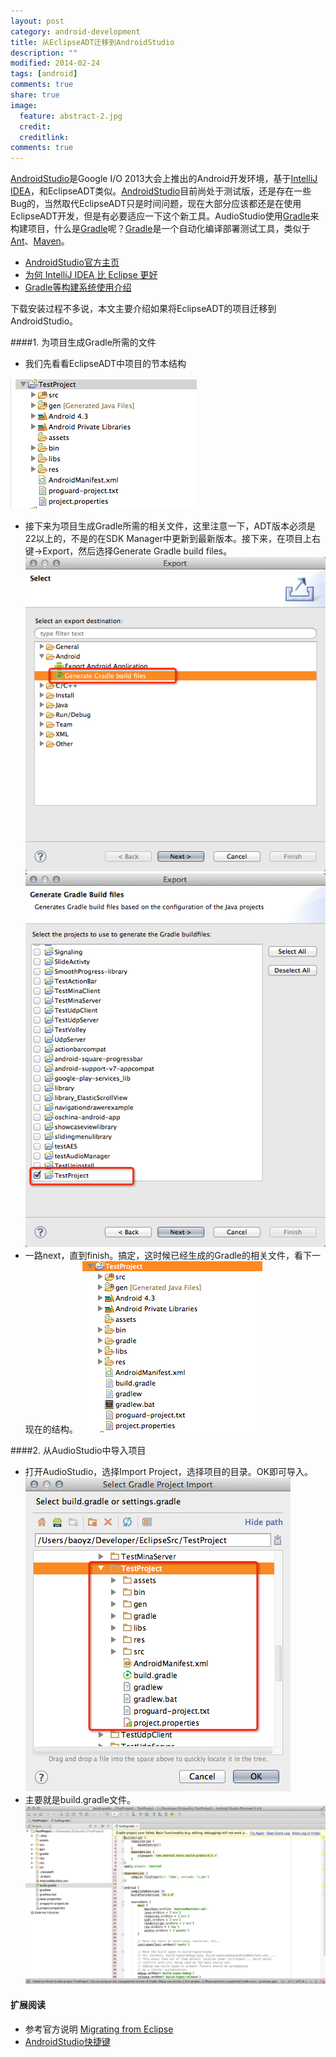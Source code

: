 ```yaml
---
layout: post
category: android-development
title: 从EclipseADT迁移到AndroidStudio
description: ""
modified: 2014-02-24
tags: [android]
comments: true
share: true
image:
  feature: abstract-2.jpg
  credit: 
  creditlink: 
comments: true
---
```

[AndroidStudio](http://developer.android.com/sdk/installing/studio.html#Revisions)是Google I/O 2013大会上推出的Android开发环境，基于[IntelliJ IDEA](http://www.jetbrains.com/idea/)，和EclipseADT类似。[AndroidStudio](http://developer.android.com/sdk/installing/studio.html#Revisions)目前尚处于测试版，还是存在一些Bug的，当然取代EclipseADT只是时间问题，现在大部分应该都还是在使用EclipseADT开发，但是有必要适应一下这个新工具。AudioStudio使用[Gradle](http://www.gradle.org/)来构建项目，什么是[Gradle](http://www.gradle.org/)呢？[Gradle](http://www.gradle.org/)是一个自动化编译部署测试工具，类似于[Ant](http://ant.apache.org/)、[Maven](http://maven.apache.org/)。

* [AndroidStudio官方主页](http://developer.android.com/sdk/installing/studio.html)
* [为何 IntelliJ IDEA 比 Eclipse 更好](http://www.oschina.net/news/26929/why-intellij-is-better-than-eclipse)
* [Gradle等构建系统使用介绍](http://www.ibm.com/developerworks/cn/opensource/os-cn-gradle/)

下载安装过程不多说，本文主要介绍如果将EclipseADT的项目迁移到AndroidStudio。

####1. 为项目生成Gradle所需的文件
* 我们先看看EclipseADT中项目的节本结构

![](https://github.com/baoyongzhang/test_pages/blob/gh-pages/image-4.png?raw=true)
* 接下来为项目生成Gradle所需的相关文件，这里注意一下，ADT版本必须是22以上的，不是的在SDK Manager中更新到最新版本。接下来，在项目上右键->Export，然后选择Generate Gradle build files。
![](https://github.com/baoyongzhang/test_pages/blob/gh-pages/image-3.png?raw=true)
![](https://github.com/baoyongzhang/test_pages/blob/gh-pages/image-5.png?raw=true)
* 一路next，直到finish。搞定，这时候已经生成的Gradle的相关文件，看下一现在的结构。
![](https://github.com/baoyongzhang/test_pages/blob/gh-pages/image-6.png?raw=true)

####2. 从AudioStudio中导入项目
* 打开AudioStudio，选择Import Project，选择项目的目录。OK即可导入。
![](https://github.com/baoyongzhang/test_pages/blob/gh-pages/image-7.png?raw=true)
* 主要就是build.gradle文件。
![](https://github.com/baoyongzhang/test_pages/blob/gh-pages/image-8.png?raw=true)

#### 扩展阅读
* 参考官方说明 [Migrating from Eclipse](http://developer.android.com/sdk/installing/migrate.html)
* [AndroidStudio快捷键](http://www.android-studio.org/index.php/docs/experience/142-androidstudio-shortcut-keys)
